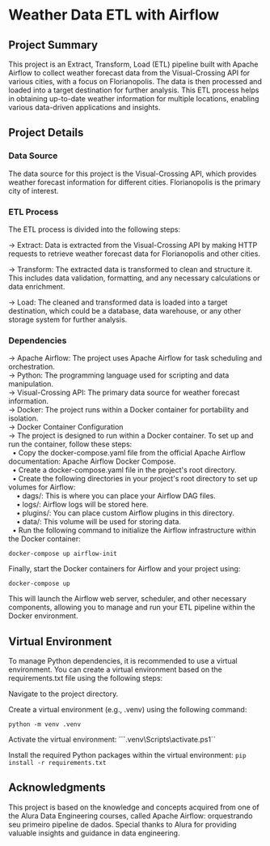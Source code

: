# Weather Data ETL with Airflow

## Project Summary
This project is an Extract, Transform, Load (ETL) pipeline built with Apache Airflow to collect weather forecast data from the Visual-Crossing API for various cities, with a focus on Florianopolis. The data is then processed and loaded into a target destination for further analysis. This ETL process helps in obtaining up-to-date weather information for multiple locations, enabling various data-driven applications and insights.

## Project Details
### Data Source
The data source for this project is the Visual-Crossing API, which provides weather forecast information for different cities. Florianopolis is the primary city of interest.

### ETL Process
The ETL process is divided into the following steps:

→ Extract: Data is extracted from the Visual-Crossing API by making HTTP requests to retrieve weather forecast data for Florianopolis and other cities.

→ Transform: The extracted data is transformed to clean and structure it. This includes data validation, formatting, and any necessary calculations or data enrichment.

→ Load: The cleaned and transformed data is loaded into a target destination, which could be a database, data warehouse, or any other storage system for further analysis.

### Dependencies
→ Apache Airflow: The project uses Apache Airflow for task scheduling and orchestration. <br>
→ Python: The programming language used for scripting and data manipulation. <br>
→ Visual-Crossing API: The primary data source for weather forecast information. <br>
→ Docker: The project runs within a Docker container for portability and isolation. <br>
→ Docker Container Configuration <br>
→ The project is designed to run within a Docker container. To set up and run the container, follow these steps: <br>
&nbsp;        • Copy the docker-compose.yaml file from the official Apache Airflow documentation: Apache Airflow Docker Compose.<br>
&nbsp;        • Create a docker-compose.yaml file in the project's root directory. <br>
&nbsp;        • Create the following directories in your project's root directory to set up volumes for Airflow: <br>
&nbsp;&nbsp;&nbsp;            • dags/: This is where you can place your Airflow DAG files. <br>
&nbsp;&nbsp;&nbsp;            • logs/: Airflow logs will be stored here. <br>
&nbsp;&nbsp;&nbsp;            • plugins/: You can place custom Airflow plugins in this directory. <br>
&nbsp;&nbsp;&nbsp;            • data/: This volume will be used for storing data. <br>
&nbsp;        • Run the following command to initialize the Airflow infrastructure within the Docker container: <br>

```docker-compose up airflow-init```

Finally, start the Docker containers for Airflow and your project using:

```docker-compose up```

This will launch the Airflow web server, scheduler, and other necessary components, allowing you to manage and run your ETL pipeline within the Docker environment.

## Virtual Environment
To manage Python dependencies, it is recommended to use a virtual environment. You can create a virtual environment based on the requirements.txt file using the following steps:

Navigate to the project directory.

Create a virtual environment (e.g., .venv) using the following command:

```python -m venv .venv```

Activate the virtual environment:
```.venv\Scripts\activate.ps1``

Install the required Python packages within the virtual environment:
```pip install -r requirements.txt```

## Acknowledgments
This project is based on the knowledge and concepts acquired from one of the Alura Data Engineering courses, called Apache Airflow: orquestrando seu primeiro pipeline de dados. Special thanks to Alura for providing valuable insights and guidance in data engineering.

